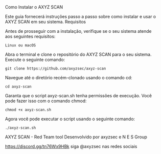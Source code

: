 Como Instalar o AXYZ SCAN

Este guia fornecerá instruções passo a passo sobre como instalar e usar o AXYZ SCAN em seu sistema.
Requisitos

Antes de prosseguir com a instalação, verifique se o seu sistema atende aos seguintes requisitos:

    Linux ou macOS

Abra o terminal e clone o repositório do AXYZ SCAN para o seu sistema. Execute o seguinte comando:

    git clone https://github.com/axyzsec/axyz-scan

Navegue até o diretório recém-clonado usando o comando cd:

    cd axyz-scan

Garanta que o script axyz-scan.sh tenha permissões de execução. Você pode fazer isso com o comando chmod:

    chmod +x axyz-scan.sh

Agora você pode executar o script usando o seguinte comando:

    ./axyz-scan.sh 




AXYZ SCAN - Red Team tool
Desenvolvido por axyzsec e N E S Group

https://discord.gg/tn76Wx9HBk
siga @axyzsec nas redes sociais
